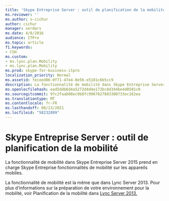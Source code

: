 ```yaml
---
title: 'Skype Entreprise Server : outil de planification de la mobilité'
ms.reviewer: ''
ms.author: v-cichur
author: cichur
manager: serdars
ms.date: 4/8/2016
audience: ITPro
ms.topic: article
f1.keywords:
- CSH
ms.custom:
- ms.lync.plan.Mobility
- ms.lync.plan.Mobility
ms.prod: skype-for-business-itpro
localization_priority: Normal
ms.assetid: feceed86-0f71-47e4-8e56-e5181c6b5cc9
description: La fonctionnalité de mobilité dans Skype Entreprise Server 2015 prend en charge Skype Entreprise fonctionnalités de mobilité sur les appareils mobiles.
ms.openlocfilehash: ead5ddb6d4a5272d4d4e172bc8d344be4d0501c0
ms.sourcegitcommit: 97c2faab08ec9b8fc9967827883308733ec162ea
ms.translationtype: MT
ms.contentlocale: fr-FR
ms.lasthandoff: 08/13/2021
ms.locfileid: "58232899"
---
```

# <a name="skype-for-business-server-mobility-planning-tool"></a>Skype Entreprise Server : outil de planification de la mobilité
 
La fonctionnalité de mobilité dans Skype Entreprise Server 2015 prend en charge Skype Entreprise fonctionnalités de mobilité sur les appareils mobiles.
  
La fonctionnalité de mobilité est la même que dans Lync Server 2013. Pour plus d’informations sur la préparation de votre environnement pour la mobilité, voir Planification de la mobilité dans [Lync Server 2013.](/previous-versions/office/lync-server-2013/lync-server-2013-planning-for-mobility)
